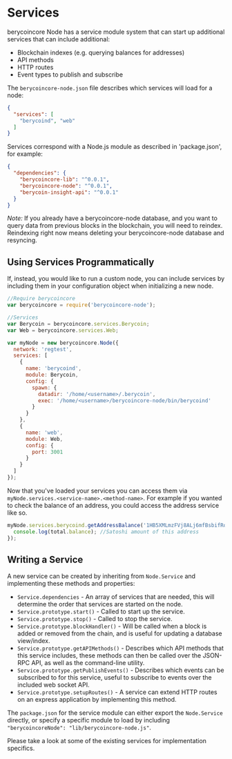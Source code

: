 # Services
berycoincore Node has a service module system that can start up additional services that can include additional:
- Blockchain indexes (e.g. querying balances for addresses)
- API methods
- HTTP routes
- Event types to publish and subscribe

The `berycoincore-node.json` file describes which services will load for a node:

```json
{
  "services": [
    "berycoind", "web"
  ]
}
```

Services correspond with a Node.js module as described in 'package.json', for example:

```json
{
  "dependencies": {
    "berycoincore-lib": "^0.0.1",
    "berycoincore-node": "^0.0.1",
    "berycoin-insight-api": "^0.0.1"
  }
}
```

_Note:_ If you already have a berycoincore-node database, and you want to query data from previous blocks in the blockchain, you will need to reindex. Reindexing right now means deleting your berycoincore-node database and resyncing.

## Using Services Programmatically
If, instead, you would like to run a custom node, you can include services by including them in your configuration object when initializing a new node.

```js
//Require berycoincore
var berycoincore = require('berycoincore-node');

//Services
var Berycoin = berycoincore.services.Berycoin;
var Web = berycoincore.services.Web;

var myNode = new berycoincore.Node({
  network: 'regtest',
  services: [
    {
      name: 'berycoind',
      module: Berycoin,
      config: {
        spawn: {
          datadir: '/home/<username>/.berycoin',
          exec: '/home/<username>/berycoincore-node/bin/berycoind'
        }
      }
    },
    {
      name: 'web',
      module: Web,
      config: {
        port: 3001
      }
    }
  ]
});
```

Now that you've loaded your services you can access them via `myNode.services.<service-name>.<method-name>`. For example if you wanted to check the balance of an address, you could access the address service like so.

```js
myNode.services.berycoind.getAddressBalance('1HB5XMLmzFVj8ALj6mfBsbifRoD4miY36v', false, function(err, total) {
  console.log(total.balance); //Satoshi amount of this address
});
```

## Writing a Service
A new service can be created by inheriting from `Node.Service` and implementing these methods and properties:
- `Service.dependencies` -  An array of services that are needed, this will determine the order that services are started on the node.
- `Service.prototype.start()` - Called to start up the service.
- `Service.prototype.stop()` - Called to stop the service.
- `Service.prototype.blockHandler()` - Will be called when a block is added or removed from the chain, and is useful for updating a database view/index.
- `Service.prototype.getAPIMethods()` - Describes which API methods that this service includes, these methods can then be called over the JSON-RPC API, as well as the command-line utility.
- `Service.prototype.getPublishEvents()` - Describes which events can be subscribed to for this service, useful to subscribe to events over the included web socket API.
- `Service.prototype.setupRoutes()` - A service can extend HTTP routes on an express application by implementing this method.

The `package.json` for the service module can either export the `Node.Service` directly, or specify a specific module to load by including `"berycoincoreNode": "lib/berycoincore-node.js"`.

Please take a look at some of the existing services for implementation specifics.


